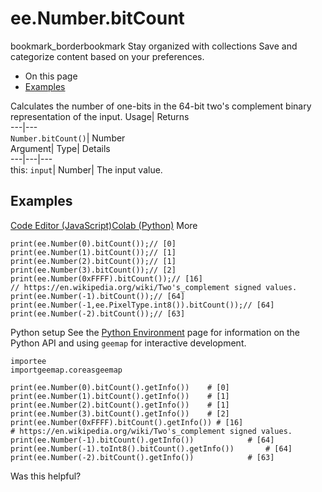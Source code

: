  
#  ee.Number.bitCount
bookmark_borderbookmark Stay organized with collections  Save and categorize content based on your preferences.
  * On this page
  * [Examples](https://developers.google.com/earth-engine/apidocs/ee-number-bitcount#examples)


Calculates the number of one-bits in the 64-bit two's complement binary representation of the input. 
Usage| Returns  
---|---  
`Number.bitCount()`| Number  
Argument| Type| Details  
---|---|---  
this: `input`| Number| The input value.  
## Examples
[Code Editor (JavaScript)](https://developers.google.com/earth-engine/apidocs/ee-number-bitcount#code-editor-javascript-sample)[Colab (Python)](https://developers.google.com/earth-engine/apidocs/ee-number-bitcount#colab-python-sample) More
```
print(ee.Number(0).bitCount());// [0]
print(ee.Number(1).bitCount());// [1]
print(ee.Number(2).bitCount());// [1]
print(ee.Number(3).bitCount());// [2]
print(ee.Number(0xFFFF).bitCount());// [16]
// https://en.wikipedia.org/wiki/Two's_complement signed values.
print(ee.Number(-1).bitCount());// [64]
print(ee.Number(-1,ee.PixelType.int8()).bitCount());// [64]
print(ee.Number(-2).bitCount());// [63]
```
Python setup
See the [ Python Environment](https://developers.google.com/earth-engine/guides/python_install) page for information on the Python API and using `geemap` for interactive development.
```
importee
importgeemap.coreasgeemap
```
```
print(ee.Number(0).bitCount().getInfo())    # [0]
print(ee.Number(1).bitCount().getInfo())    # [1]
print(ee.Number(2).bitCount().getInfo())    # [1]
print(ee.Number(3).bitCount().getInfo())    # [2]
print(ee.Number(0xFFFF).bitCount().getInfo()) # [16]
# https://en.wikipedia.org/wiki/Two's_complement signed values.
print(ee.Number(-1).bitCount().getInfo())            # [64]
print(ee.Number(-1).toInt8().bitCount().getInfo())       # [64]
print(ee.Number(-2).bitCount().getInfo())            # [63]
```

Was this helpful?
